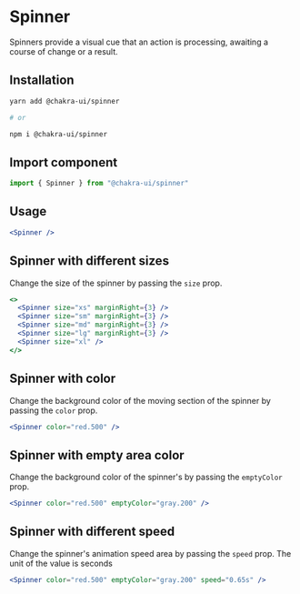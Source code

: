 # Spinner

Spinners provide a visual cue that an action is processing, awaiting a course of
change or a result.

## Installation

```sh
yarn add @chakra-ui/spinner

# or

npm i @chakra-ui/spinner
```

## Import component

```jsx
import { Spinner } from "@chakra-ui/spinner"
```

## Usage

```jsx
<Spinner />
```

## Spinner with different sizes

Change the size of the spinner by passing the `size` prop.

```jsx
<>
  <Spinner size="xs" marginRight={3} />
  <Spinner size="sm" marginRight={3} />
  <Spinner size="md" marginRight={3} />
  <Spinner size="lg" marginRight={3} />
  <Spinner size="xl" />
</>
```

## Spinner with color

Change the background color of the moving section of the spinner by passing the
`color` prop.

```jsx
<Spinner color="red.500" />
```

## Spinner with empty area color

Change the background color of the spinner's by passing the `emptyColor` prop.

```jsx
<Spinner color="red.500" emptyColor="gray.200" />
```

## Spinner with different speed

Change the spinner's animation speed area by passing the `speed` prop. The unit
of the value is seconds

```jsx
<Spinner color="red.500" emptyColor="gray.200" speed="0.65s" />
```
